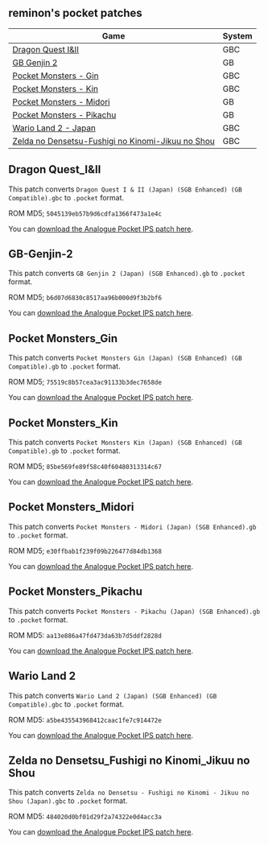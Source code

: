 ## reminon's pocket patches

Game | System
--- | ---
[Dragon Quest I&II](#Dragon-Quest_I&II) | GBC
[GB Genjin 2](#GB-Genjin-2) | GB
[Pocket Monsters - Gin](#Pocket-Monsters_Gin) | GBC
[Pocket Monsters - Kin](#Pocket-Monsters_Kin) | GBC
[Pocket Monsters - Midori](#Pocket-Monsters_Midori) | GB
[Pocket Monsters - Pikachu](#Pocket-Monsters_Pikachu) | GB
[Wario Land 2 - Japan](#Wario-Land-2) | GBC
[Zelda no Densetsu-Fushigi no Kinomi-Jikuu no Shou](#Zelda-no-Densetsu_Fushigi-no-Kinomi_Jikuu-no-Shou) | GBC
## Dragon Quest_I&II

This patch converts `Dragon Quest I & II (Japan) (SGB Enhanced) (GB Compatible).gbc` to `.pocket` format.

ROM MD5; `5045139eb57b9d6cdfa1366f473a1e4c`

You can [download the Analogue Pocket IPS patch here](https://github.com/reminon/pocket-patches/raw/main/Dragon%20Quest%20I%20%26%20II%20(Japan)%20(SGB%20Enhanced)%20(GB%20Compatible).ips).


## GB-Genjin-2

This patch converts `GB Genjin 2 (Japan) (SGB Enhanced).gb` to `.pocket` format.

ROM MD5; `b6d07d6830c8517aa96b000d9f3b2bf6`

You can [download the Analogue Pocket IPS patch here](https://github.com/reminon/pocket-patches/raw/main/GB%20Genjin%202%20(Japan)%20(SGB%20Enhanced).ips).

## Pocket Monsters_Gin

This patch converts `Pocket Monsters Gin (Japan) (SGB Enhanced) (GB Compatible).gb` to `.pocket` format.

ROM MD5; `75519c8b57cea3ac91133b3dec7658de`

You can [download the Analogue Pocket IPS patch here](https://github.com/reminon/pocket-patches/raw/main/Pocket%20Monsters%20Gin%20(Japan)%20(SGB%20Enhanced)%20(GB%20Compatible).ips).

## Pocket Monsters_Kin

This patch converts `Pocket Monsters Kin (Japan) (SGB Enhanced) (GB Compatible).gb` to `.pocket` format.

ROM MD5; `85be569fe89f58c40f60480313314c67`

You can [download the Analogue Pocket IPS patch here](https://github.com/reminon/pocket-patches/raw/main/Pocket%20Monsters%20Kin%20(Japan)%20(SGB%20Enhanced)%20(GB%20Compatible).ips).

## Pocket Monsters_Midori

This patch converts `Pocket Monsters - Midori (Japan) (SGB Enhanced).gb` to `.pocket` format.

ROM MD5; `e30ffbab1f239f09b226477d84db1368`

You can [download the Analogue Pocket IPS patch here](https://github.com/reminon/reminon-pocket-patches/raw/main/Pocket%20Monsters%20-%20Midori%20(Japan)%20(SGB%20Enhanced).ips).


## Pocket Monsters_Pikachu

This patch converts `Pocket Monsters - Pikachu (Japan) (SGB Enhanced).gb` to `.pocket` format.

ROM MD5: `aa13e886a47fd473da63b7d5ddf2828d`

You can [download the Analogue Pocket IPS patch here](https://github.com/reminon/pocket-patches/raw/main/Pocket%20Monsters%20-%20Pikachu%20(Japan)%20(SGB%20Enhanced).ips).

## Wario Land 2

This patch converts `Wario Land 2 (Japan) (SGB Enhanced) (GB Compatible).gbc` to `.pocket` format.

ROM MD5: `a5be435543968412caac1fe7c914472e`

You can [download the Analogue Pocket IPS patch here](https://github.com/reminon/pocket-patches/raw/main/Wario%20Land%202%20(Japan)%20(SGB%20Enhanced)%20(GB%20Compatible).ips).

## Zelda no Densetsu_Fushigi no Kinomi_Jikuu no Shou

This patch converts `Zelda no Densetsu - Fushigi no Kinomi - Jikuu no Shou (Japan).gbc` to `.pocket` format.

ROM MD5: `484020d0bf01d29f2a74322e0d4acc3a`

You can [download the Analogue Pocket IPS patch here](https://github.com/reminon/pocket-patches/blob/main/Zelda%20no%20Densetsu%20-%20Fushigi%20no%20Kinomi%20-%20Jikuu%20no%20Shou%20(Japan).ips).

